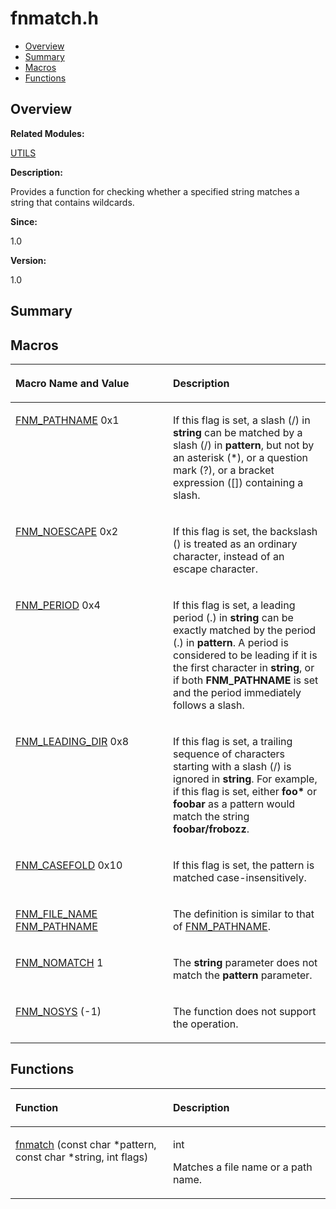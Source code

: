 # fnmatch.h<a name="ZH-CN_TOPIC_0000001055108021"></a>

-   [Overview](#section1458673508165627)
-   [Summary](#section455879264165627)
-   [Macros](#define-members)
-   [Functions](#func-members)

## **Overview**<a name="section1458673508165627"></a>

**Related Modules:**

[UTILS](UTILS.md)

**Description:**

Provides a function for checking whether a specified string matches a string that contains wildcards. 

**Since:**

1.0

**Version:**

1.0

## **Summary**<a name="section455879264165627"></a>

## Macros<a name="define-members"></a>

<a name="table386731724165627"></a>
<table><thead align="left"><tr id="row1434554439165627"><th class="cellrowborder" valign="top" width="50%" id="mcps1.1.3.1.1"><p id="p133074456165627"><a name="p133074456165627"></a><a name="p133074456165627"></a>Macro Name and Value</p>
</th>
<th class="cellrowborder" valign="top" width="50%" id="mcps1.1.3.1.2"><p id="p1320155262165627"><a name="p1320155262165627"></a><a name="p1320155262165627"></a>Description</p>
</th>
</tr>
</thead>
<tbody><tr id="row834463347165627"><td class="cellrowborder" valign="top" width="50%" headers="mcps1.1.3.1.1 "><p id="p746618906165627"><a name="p746618906165627"></a><a name="p746618906165627"></a><a href="UTILS.md#gaed9e649990b20ba86e1aa7cacdc1bafe">FNM_PATHNAME</a>   0x1</p>
</td>
<td class="cellrowborder" valign="top" width="50%" headers="mcps1.1.3.1.2 "><p id="p1410815241165627"><a name="p1410815241165627"></a><a name="p1410815241165627"></a>If this flag is set, a slash (/) in <strong id="b977109022165627"><a name="b977109022165627"></a><a name="b977109022165627"></a>string</strong> can be matched by a slash (/) in <strong id="b1902471066165627"><a name="b1902471066165627"></a><a name="b1902471066165627"></a>pattern</strong>, but not by an asterisk (*), or a question mark (?), or a bracket expression ([]) containing a slash. </p>
</td>
</tr>
<tr id="row1146542593165627"><td class="cellrowborder" valign="top" width="50%" headers="mcps1.1.3.1.1 "><p id="p1210839888165627"><a name="p1210839888165627"></a><a name="p1210839888165627"></a><a href="UTILS.md#ga0c050a8a7551c2ca86560396de3d20d0">FNM_NOESCAPE</a>   0x2</p>
</td>
<td class="cellrowborder" valign="top" width="50%" headers="mcps1.1.3.1.2 "><p id="p404425274165627"><a name="p404425274165627"></a><a name="p404425274165627"></a>If this flag is set, the backslash () is treated as an ordinary character, instead of an escape character. </p>
</td>
</tr>
<tr id="row315630317165627"><td class="cellrowborder" valign="top" width="50%" headers="mcps1.1.3.1.1 "><p id="p846706667165627"><a name="p846706667165627"></a><a name="p846706667165627"></a><a href="UTILS.md#gaab98fecc02c06d6379bfcf416d6d297e">FNM_PERIOD</a>   0x4</p>
</td>
<td class="cellrowborder" valign="top" width="50%" headers="mcps1.1.3.1.2 "><p id="p254787868165627"><a name="p254787868165627"></a><a name="p254787868165627"></a>If this flag is set, a leading period (.) in <strong id="b1971789932165627"><a name="b1971789932165627"></a><a name="b1971789932165627"></a>string</strong> can be exactly matched by the period (.) in <strong id="b1047500994165627"><a name="b1047500994165627"></a><a name="b1047500994165627"></a>pattern</strong>. A period is considered to be leading if it is the first character in <strong id="b857246377165627"><a name="b857246377165627"></a><a name="b857246377165627"></a>string</strong>, or if both <strong id="b1948797730165627"><a name="b1948797730165627"></a><a name="b1948797730165627"></a>FNM_PATHNAME</strong> is set and the period immediately follows a slash. </p>
</td>
</tr>
<tr id="row2118334559165627"><td class="cellrowborder" valign="top" width="50%" headers="mcps1.1.3.1.1 "><p id="p1574271624165627"><a name="p1574271624165627"></a><a name="p1574271624165627"></a><a href="UTILS.md#ga94f8f78b6d024e35c971dd3ec057140c">FNM_LEADING_DIR</a>   0x8</p>
</td>
<td class="cellrowborder" valign="top" width="50%" headers="mcps1.1.3.1.2 "><p id="p2081177760165627"><a name="p2081177760165627"></a><a name="p2081177760165627"></a>If this flag is set, a trailing sequence of characters starting with a slash (/) is ignored in <strong id="b210879801165627"><a name="b210879801165627"></a><a name="b210879801165627"></a>string</strong>. For example, if this flag is set, either <strong id="b1421219573165627"><a name="b1421219573165627"></a><a name="b1421219573165627"></a>foo*</strong> or <strong id="b1924047187165627"><a name="b1924047187165627"></a><a name="b1924047187165627"></a>foobar</strong> as a pattern would match the string <strong id="b1405286169165627"><a name="b1405286169165627"></a><a name="b1405286169165627"></a>foobar/frobozz</strong>. </p>
</td>
</tr>
<tr id="row1227169257165627"><td class="cellrowborder" valign="top" width="50%" headers="mcps1.1.3.1.1 "><p id="p1378191739165627"><a name="p1378191739165627"></a><a name="p1378191739165627"></a><a href="UTILS.md#gad41e3158a654dd4dfdab19d97745698a">FNM_CASEFOLD</a>   0x10</p>
</td>
<td class="cellrowborder" valign="top" width="50%" headers="mcps1.1.3.1.2 "><p id="p2074845888165627"><a name="p2074845888165627"></a><a name="p2074845888165627"></a>If this flag is set, the pattern is matched case-insensitively. </p>
</td>
</tr>
<tr id="row886279641165627"><td class="cellrowborder" valign="top" width="50%" headers="mcps1.1.3.1.1 "><p id="p1453204374165627"><a name="p1453204374165627"></a><a name="p1453204374165627"></a><a href="UTILS.md#gad4df04c067e436af77a11440afbded0f">FNM_FILE_NAME</a>   <a href="UTILS.md#gaed9e649990b20ba86e1aa7cacdc1bafe">FNM_PATHNAME</a></p>
</td>
<td class="cellrowborder" valign="top" width="50%" headers="mcps1.1.3.1.2 "><p id="p1222701309165627"><a name="p1222701309165627"></a><a name="p1222701309165627"></a>The definition is similar to that of <a href="UTILS.md#gaed9e649990b20ba86e1aa7cacdc1bafe">FNM_PATHNAME</a>. </p>
</td>
</tr>
<tr id="row1738756205165627"><td class="cellrowborder" valign="top" width="50%" headers="mcps1.1.3.1.1 "><p id="p628510694165627"><a name="p628510694165627"></a><a name="p628510694165627"></a><a href="UTILS.md#gaf2661230e0cfc9970d6cdbe01571e753">FNM_NOMATCH</a>   1</p>
</td>
<td class="cellrowborder" valign="top" width="50%" headers="mcps1.1.3.1.2 "><p id="p1646039483165627"><a name="p1646039483165627"></a><a name="p1646039483165627"></a>The <strong id="b1149101786165627"><a name="b1149101786165627"></a><a name="b1149101786165627"></a>string</strong> parameter does not match the <strong id="b568475426165627"><a name="b568475426165627"></a><a name="b568475426165627"></a>pattern</strong> parameter. </p>
</td>
</tr>
<tr id="row839251533165627"><td class="cellrowborder" valign="top" width="50%" headers="mcps1.1.3.1.1 "><p id="p444835681165627"><a name="p444835681165627"></a><a name="p444835681165627"></a><a href="UTILS.md#gabf296e95251824c90803dd3aa374190d">FNM_NOSYS</a>   (-1)</p>
</td>
<td class="cellrowborder" valign="top" width="50%" headers="mcps1.1.3.1.2 "><p id="p1150219826165627"><a name="p1150219826165627"></a><a name="p1150219826165627"></a>The function does not support the operation. </p>
</td>
</tr>
</tbody>
</table>

## Functions<a name="func-members"></a>

<a name="table1112018681165627"></a>
<table><thead align="left"><tr id="row2114124178165627"><th class="cellrowborder" valign="top" width="50%" id="mcps1.1.3.1.1"><p id="p955477042165627"><a name="p955477042165627"></a><a name="p955477042165627"></a>Function</p>
</th>
<th class="cellrowborder" valign="top" width="50%" id="mcps1.1.3.1.2"><p id="p1888034082165627"><a name="p1888034082165627"></a><a name="p1888034082165627"></a>Description</p>
</th>
</tr>
</thead>
<tbody><tr id="row124934684165627"><td class="cellrowborder" valign="top" width="50%" headers="mcps1.1.3.1.1 "><p id="p795701840165627"><a name="p795701840165627"></a><a name="p795701840165627"></a><a href="UTILS.md#ga088b414f40eb0ce3dad9e5243816f68f">fnmatch</a> (const char *pattern, const char *string, int flags)</p>
</td>
<td class="cellrowborder" valign="top" width="50%" headers="mcps1.1.3.1.2 "><p id="p869703331165627"><a name="p869703331165627"></a><a name="p869703331165627"></a>int </p>
<p id="p194423665165627"><a name="p194423665165627"></a><a name="p194423665165627"></a>Matches a file name or a path name. </p>
</td>
</tr>
</tbody>
</table>

